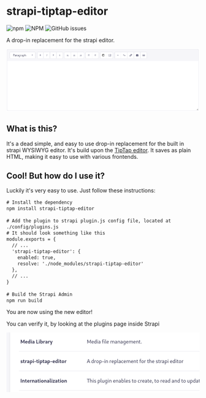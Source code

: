 
# strapi-tiptap-editor
![npm](https://img.shields.io/npm/v/strapi-tiptap-editor)
![NPM](https://img.shields.io/npm/l/strapi-tiptap-editor)
![GitHub issues](https://img.shields.io/github/issues/dasmikko/strapi-tiptap-editor)

A drop-in replacement for the strapi editor.

![Screenshot of the editor](./screenshot.png?raw=true "Screenshot")

## What is this?
It's a dead simple, and easy to use drop-in replacement for the built in strapi WYSIWYG editor. It's build upon the [TipTap editor](https://tiptap.dev/).
It saves as plain HTML, making it easy to use with various frontends.


## Cool! But how do I use it?
Luckily it's very easy to use. Just follow these instructions:

```
# Install the dependency
npm install strapi-tiptap-editor

# Add the plugin to strapi plugin.js config file, located at ./config/plugins.js
# It should look something like this
module.exports = {
  // ...
  'strapi-tiptap-editor': {
    enabled: true,
    resolve: './node_modules/strapi-tiptap-editor'
  },
  // ...
}

# Build the Strapi Admin
npm run build
```

You are now using the new editor!

You can verify it, by looking at the plugins page inside Strapi

![Strapi plugin page](./screenshot2.png?raw=true "Screenshot")